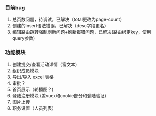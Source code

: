 ### 目前bug
1. 总页数问题，待调试，已解决（total更改为page-count）
2. 创建的insert语法错误，已解决（desc字段更名）
3. 编辑路由跳转强制刷新问题+刷新报错问题，已解决(路由绑定key，使用query参数)

### 功能模块
1. 创建提交/查看活动详情（富文本)
2. 组织成员模块
3. 导出/导入 excel 表格
4. 审批？
5. 首页展示（轮播图？)
6. 登陆注册模块 (差vuex和cookie部分和登陆验证)
7. 图片上传
8. 职务设置（人员列表）